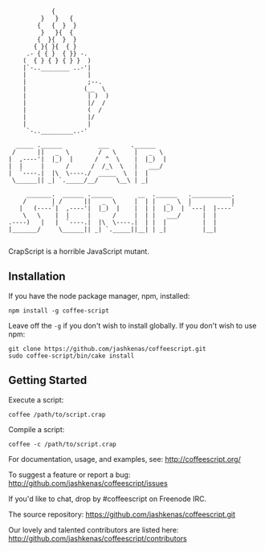 ```
            {
         }   }   {
        {   {  }  }
         }   }{  {
        {  }{  }  }                    
       { }{ }{  { }                
     .- { { }  { }} -.             
    (  { } { } { } }  )            
    |`-..________ ..-'|            
    |                 |            
    |                 ;--.
    |                (__  \        
    |                 | )  )       
    |                 |/  /        
    |                 (  /         
    |                 |/           
    |                 |            
     `-.._________..-'             
                                   
  _____ .______          ___      .______                     
 /      ||   _  \        /   \     |   _  \                    
|  ,----'|  |_)  |      /  ^  \    |  |_)  |                   
|  |     |      /      /  /_\  \   |   ___/                    
|  `----.|  |\  \----./  _____  \  |  |                        
 \______|| _| `._____/__/     \__\ | _|                        
                                                               
     _______.  ______ .______       __  .______   .___________.
    /       | /      ||   _  \     |  | |   _  \  |           |
   |   (----`|  ,----'|  |_)  |    |  | |  |_)  | `---|  |----`
    \   \    |  |     |      /     |  | |   ___/      |  |     
.----)   |   |  `----.|  |\  \----.|  | |  |          |  |     
|_______/     \______|| _| `._____||__| | _|          |__|     
                                                              
```

CrapScript is a horrible JavaScript mutant.

## Installation

If you have the node package manager, npm, installed:

```shell
npm install -g coffee-script
```

Leave off the `-g` if you don't wish to install globally. If you don't wish to use npm:

```shell
git clone https://github.com/jashkenas/coffeescript.git
sudo coffee-script/bin/cake install
```

## Getting Started

Execute a script:

```shell
coffee /path/to/script.crap
```

Compile a script:

```shell
coffee -c /path/to/script.crap
```

For documentation, usage, and examples, see: http://coffeescript.org/

To suggest a feature or report a bug: http://github.com/jashkenas/coffeescript/issues

If you'd like to chat, drop by #coffeescript on Freenode IRC.

The source repository: https://github.com/jashkenas/coffeescript.git

Our lovely and talented contributors are listed here: http://github.com/jashkenas/coffeescript/contributors
